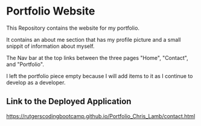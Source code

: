 # Portfolio Website

This Repository contains the website for my portfolio.

It contains an about me section that has my profile picture and a small snippit of information about myself.

The Nav bar at the top links between the three pages "Home", "Contact", and "Portfolio".

I left the portfolio piece empty because I will add items to it as I continue to develop as a developer.

## Link to the Deployed Application

https://rutgerscodingbootcamp.github.io/Portfolio_Chris_Lamb/contact.html
